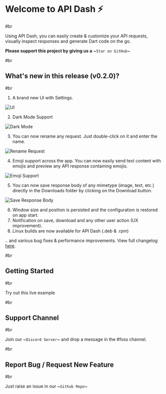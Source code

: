 # Welcome to API Dash ⚡️

#br

Using API Dash, you can easily create & customize your API requests, visually inspect responses and generate Dart code on the go.

**Please support this project by giving us a** ~`Star on GitHub`~

#br

## What's new in this release (v0.2.0)?

#br

1. A brand new UI with Settings.

![UI](resource:assets/intro/{{mode}}-ui.png)

2. Dark Mode Support

![Dark Mode](resource:assets/intro/{{mode}}-darkmode.gif)

3. You can now rename any request. Just double-click on it and enter the name.

![Rename Request](resource:assets/intro/{{mode}}-rename.gif)

4. Emoji support across the app. You can now easily send text content with emojis and preview any API response containing emojis.

![Emoji Support](resource:assets/intro/{{mode}}-emoji.png)

5. You can now save response body of any mimetype (image, text, etc.) directly in the Downloads folder by clicking on the Download button.

![Save Response Body](resource:assets/intro/{{mode}}-download.png)

6. Window size and position is persisted and the configuration is restored on app start.
7. Notification on save, download and any other user action (UX improvement).
8. Linux builds are now available for API Dash (.deb & .rpm)

.. and various bug fixes & performance improvements. View full changelog [here](https://github.com/foss42/api-dash/blob/main/CHANGELOG.md).

#br

## Getting Started

#br

Try out this live example 

#br

## Support Channel

#br

Join our ~`Discord Server`~ and drop a message in the #foss channel.

#br

## Report Bug / Request New Feature

#br

Just raise an issue in our ~`Github Repo`~
